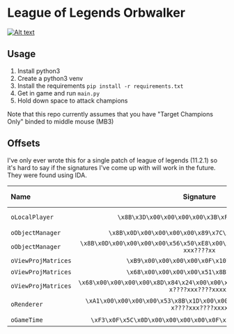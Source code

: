 # League of Legends Orbwalker

[![Alt text](https://img.youtube.com/vi/TBaV1QA_NBk/0.jpg)](https://www.youtube.com/watch?v=TBaV1QA_NBk)

## Usage
1. Install python3
2. Create a python3 venv
3. Install the requirements `pip install -r requirements.txt`
4. Get in game and run `main.py`
5. Hold down space to attack champions

Note that this repo currently assumes that you have "Target Champions Only" binded to middle mouse (MB3)

## Offsets
I've only ever wrote this for a single patch of league of legends (11.2.1) so it's hard to say if the signatures I've come up with will work in the future. They were found using IDA.


| Name                  | Signature                                                                                     | Extra Note        |
| :---                  |    :----:                                                                                     |          ---:     |
| `oLocalPlayer`        | `\x8B\x3D\x00\x00\x00\x00\x3B\xF7\x75 xx????xxx`                                              | aBlueHero (string)|
| `oObjectManager`      | `\x8B\x0D\x00\x00\x00\x00\x89\x7C\x24\x14 xx????xxxx`                                         |       -           |
| `oObjectManager`      | `\x8B\x0D\x00\x00\x00\x00\x56\x50\xE8\x00\x00\x00\x00\x8B\xF0 xx????xxx????xx`                |       -           |
| `oViewProjMatrices`   | `\xB9\x00\x00\x00\x00\x0F\x10\x80 x????xxx`                                                   |       -           |
| `oViewProjMatrices`   | `\x68\x00\x00\x00\x00\x51\x8B\x00 x????xxx`                                                   |       -           |
| `oViewProjMatrices`   | `\x68\x00\x00\x00\x00\x8D\x84\x24\x00\x00\x00\x00\x50\x8B\x44\x24\x1C x????xxx????xxxxx`      |       -           |
| `oRenderer`           | `\xA1\x00\x00\x00\x00\x53\x8B\x1D\x00\x00\x00\x00\x56\x57\x8B\xF9 x????xxx????xxxx`           | aWidth (string)   |
| `oGameTime`           | `\xF3\x0F\x5C\x0D\x00\x00\x00\x00\x0F\x2F\xC1\xF3 xxxx????xxxx`                               |       -           |
